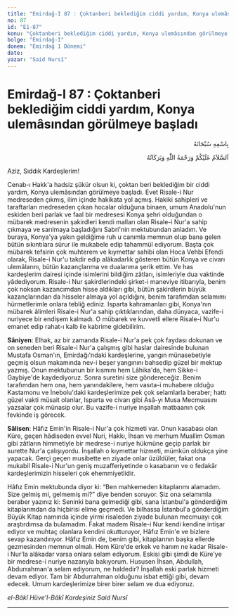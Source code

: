 ```yaml
---
title: "Emirdağ-I 87 : Çoktanberi beklediğim ciddi yardım, Konya ulemâsından görülmeye başladı"
no: 87
id: "E1-87"
konu: "Çoktanberi beklediğim ciddi yardım, Konya ulemâsından görülmeye başladı"
bolge: "Emirdağ-I"
donem: "Emirdağ 1 Dönemi"
date: 
yazar: "Said Nursî"
---
```


# Emirdağ-I 87 : Çoktanberi beklediğim ciddi yardım, Konya ulemâsından görülmeye başladı

<p class="arabic" dir="rtl" title="Meal: “Her türlü noksan sıfatlardan yüce olan Allah’ın adıyla.”">بِاسْمِهِ سُبْحَانَهُ</p>

<p class="arabic" dir="rtl" title="Meal: “Allah’ın selâmı, rahmeti ve bereketleri, üzerinize olsun.”">اَلسَّلاَمُ عَلَيْكُمْ وَرَحْمَةُ اللّٰهِ وَبَرَكَاتُهُ</p>

Aziz, Sıddık Kardeşlerim!

Cenab-ı Hakk'a hadsiz şükür olsun ki, çoktan beri beklediğim bir ciddi yardım, Konya ulemâsından görülmeye başladı. Evet Risale-i Nur medreseden çıkmış, ilim içinde hakikata yol açmış. Hakiki sahipleri ve taraftarları medreseden çıkan hocalar olduğuna binaen, umum Anadolu'nun eskiden beri parlak ve faal bir medresesi Konya şehri olduğundan o mübarek medresenin şakirdleri kendi malları olan Risale-i Nur'a sahip çıkmaya ve sarılmaya başladığını Sabri'nin mektubundan anladım. Ve buraya, Konya'ya yakın geldiğime ruh u canımla memnun olup bana gelen bütün sıkıntılara sürur ile mukabele edip tahammül ediyorum. Başta çok mübarek tefsirin çok muhterem ve kıymettar sahibi olan Hoca Vehbi Efendi olarak, Risale-i Nur'u takdir edip alâkadarlık gösteren bütün Konya ve civarı ulemâlarını, bütün kazançlarıma ve dualarıma şerik ettim. Ve has kardeşlerim dairesi içinde isimlerini bildiğim zâtları, isimleriyle dua vaktinde yâdediyorum. Risale-i Nur şakirdlerindeki şirket-i maneviye itibarıyla, benim çok noksan kazancımdan hisse aldıkları gibi, bütün şakirdlerin büyük kazançlarından da hisseler almaya yol açıldığını, benim tarafımdan selamımı hürmetlerimle onlara tebliğ ediniz. Isparta kahramanları gibi, Konya'nın mübarek âlimleri Risale-i Nur'a sahip çıktıklarından, daha dünyaca, vazife-i nuriyece bir endişem kalmadı. O mübarek ve kuvvetli ellere Risale-i Nur'u emanet edip rahat-ı kalb ile kabrime gidebilirim.

**Sâniyen**: Elhak, az bir zamanda Risale-i Nur'a pek çok faydası dokunan ve on seneden beri Risale-i Nur'a çalışmış gibi haslar dairesinde bulunan Mustafa Osman'ın, Emirdağı'ndaki kardeşlerine, yangın münasebetiyle geçmiş olsun makamında nev-i beşer yangınını bahsedip güzel bir mektup yazmış. Onun mektubunun bir kısmını hem Lâhika'da, hem Sikke-i Gaybiye'de kaydediyoruz. Sonra suretini size göndereceğiz. Benim tarafımdan hem ona, hem yanındakilere, hem vasıta-i muhabere olduğu Kastamonu ve İnebolu'daki kardeşlerimize pek çok selamlarla beraber; hattı güzel vakti müsait olanlar, Isparta ve civarı gibi Asâ-yı Musa Mecmuasını yazsalar çok münasip olur. Bu vazife-i nuriye inşallah matbaanın çok fevkinde iş görecek.

**Sâlisen**: Hâfız Emin'in Risale-i Nur'a çok hizmeti var. Onun kasabası olan Küre, geçen hâdiseden evvel Nuri, Hakkı, İhsan ve merhum Muallim Osman gibi zâtların himmetiyle bir medrese-i nuriye hükmüne geçip parlak bir surette Nur'a çalışıyordu. İnşallah o kıymettar hizmeti, mümkün oldukça yine yapacak. Gerçi geçen musibette en ziyade onlar üzüldüler, fakat ona mukabil Risale-i Nur'un geniş muzafferiyetinde o kasabanın ve o fedakâr kardeşlerimizin hisseleri çok ehemmiyetlidir.

Hâfız Emin mektubunda diyor ki: “Ben mahkemeden kitaplarımı alamadım. Size gelmiş mi, gelmemiş mi?” diye benden soruyor. Siz ona selamımla beraber yazınız ki: Seninki bana gelmediği gibi, sana İstanbul'a gönderdiğim kitaplarımdan da hiçbirisi elime geçmedi. Ve bilhassa İstanbul'a gönderdiğim Büyük Kitap namında içinde yirmi risaleden ziyade bulunan mecmuayı çok araştırdımsa da bulamadım. Fakat madem Risale-i Nur kendi kendine intişar ediyor ve muhtaç olanlara kendini okutturuyor, Hâfız Emin'e ve bizlere sevap kazandırıyor. Hâfız Emin de, benim gibi, kitaplarının başka ellerde gezmesinden memnun olmalı. Hem Küre'de erkek ve hanım ne kadar Risale-i Nur'la alâkadar varsa onlara selam ediyorum. Eskisi gibi şimdi de Küre'ye bir medrese-i nuriye nazarıyla bakıyorum. Hususen İhsan, Abdullah, Abdurrahman'a selam ediyorum, ne haldedir? İnşallah eski parlak hizmeti devam ediyor. Tam bir Abdurrahman olduğunu isbat ettiği gibi, devam edecek. Umum kardeşlerimize birer birer selam ve dua ediyoruz.

*el-Bâkî Hüve’l-Bâkî*
*Kardeşiniz*
*Said Nursî*

***
